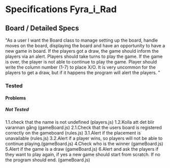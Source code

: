 # Specifications Fyra_i_Rad


## Board / Detailed Specs
"As a user I want the Board class to manage setting up the board, handle moves on the board, displaying the board and have an opportunity to have a new game in board. If the players got a draw, the game should inform the players via an alert.
Players should take turns to play the game. If the game is over, the player is not able to continue to play the game.
Player should write the column number (1-7) to place X/O.
It is very uncommon for the players to get a draw, but if it happens the program will alert the players.
"

### Tested



#### Problems



##### Not Tested
1.1.check that the name is not undefined (players.js)
1.2.Kolla att det blir varannan gång (gameBoard.js)
2.1.Check that the users board is registered correctly on the gameboard (rules.js)
3.1.Alert if the placement is unavailable (rules.js)
3.2.Alert if a player wins, so players will not be able to continue playing.(gameBoard.js)
4.Check who is the winner (gameBoard.js)
5.Alert if the game is a draw (gameBoard.js)
6.Alert and ask the players if they want to play again, if yes a new game should start from scratch. If no the program should end. (gameBoard.js)


